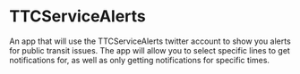 # TTCServiceAlerts
An app that will use the TTCServiceAlerts twitter account to show you alerts for public transit issues. The app will allow you to select specific lines to get notifications for, as well as only getting notifications for specific times.
